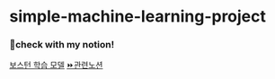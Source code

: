 # simple-machine-learning-project
### 📌check with my notion!

[보스턴 학습 모델](https://github.com/Hyewon0920/simple-machine-learning-project/blob/main/chapter%209.%20%EB%B3%B4%EC%8A%A4%ED%84%B4_%EC%A7%91%EA%B0%92_%EC%98%88%EC%83%81.ipynb) 
[⏩관련노션](https://periodic-move-af0.notion.site/with-dc737324961044ec9e9730e376a446a6)

